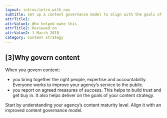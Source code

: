 ```yaml
---
layout: intros/intro_with_nav
subtitle: Set up a content governance model to align with the goals of your content strategy. Be clear about quality standards, who owns the content and who does what.
attrTitle1:
attrValue1: Who helped make this
attrTitle2: Reviewed on
attrValue2: 1 March 2018
category: Content strategy
---
```


## [3]Why govern content

When you govern content:
- you bring together the right people, expertise and accountability. Everyone works to improve your agency’s service to the public. 
- you report on agreed measures of success. This helps to build trust and get buy in. It also helps deliver on the goals of your content strategy.

Start by understanding your agency’s content maturity level. Align it with an improved content governance model.

